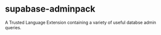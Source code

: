 # supabase-adminpack
A Trusted Language Extension containing a variety of useful databse admin queries.
